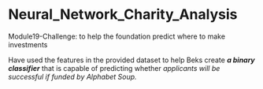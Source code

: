 # Neural_Network_Charity_Analysis
Module19-Challenge: to help the foundation predict where to make investments


Have used the features in the provided dataset to help Beks create ***a binary classifier*** that is capable of predicting whether *applicants will be successful if funded by Alphabet Soup.*

